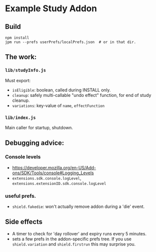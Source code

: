 # Example Study Addon

## Build

```
npm install
jpm run --prefs userPrefs/localPrefs.json  # or in that dir.
```

## The work:

### `lib/studyInfo.js`

Must export:

- `isEligible`: boolean, called during INSTALL only.
- `cleanup`: safely multi-callable "undo effect" function, for end of study cleanup.
- `variations`: key-value of `name`, `effectFunction`

### `lib/index.js`

Main caller for startup, shutdown.

## Debugging advice:

### Console levels

- https://developer.mozilla.org/en-US/Add-ons/SDK/Tools/console#Logging_Levels
- `extensions.sdk.console.logLevel`, `extensions.extensionID.sdk.console.logLevel`

### useful prefs.

- `shield.fakedie`: won't actually remove addon during a 'die' event.

## Side effects

- A timer to check for 'day rollover' and expiry runs every 5 minutes.
- sets a few prefs in the addon-specific prefs tree.  If you use `shield.variation` and `shield.firstrun` this may surprise you.
